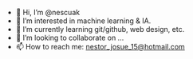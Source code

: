 - 👋 Hi, I’m @nescuak
- 👀 I’m interested in machine learning &  IA.
- 🌱 I’m currently learning git/github, web design, etc.
- 💞️ I’m looking to collaborate on ...
- 📫 How to reach me: nestor_josue_15@hotmail.com 

<!---
nescuak/nescuak is a ✨ special ✨ repository because its `README.md` (this file) appears on your GitHub profile.
You can click the Preview link to take a look at your changes.
--->
